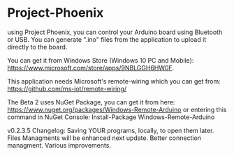 # Project-Phoenix
using Project Phoenix, you can control your Arduino board using Bluetooth or USB. You can generate ".ino" files from the application to upload it directly to the board.

You can get it from Windows Store (Windows 10 PC and Mobile): https://www.microsoft.com/store/apps/9NBLGGH6HW0F.

This application needs Microsoft's remote-wiring which you can get from: https://github.com/ms-iot/remote-wiring/

The Beta 2 uses NuGet Package, you can get it from here: https://www.nuget.org/packages/Windows-Remote-Arduino 
or entering this command in NuGet Console: Install-Package Windows-Remote-Arduino

v0.2.3.5 Changelog:
Saving YOUR programs, locally, to open them later.
Files Managments will be enhanced next update.
Better connection managment.
Various improvements.
